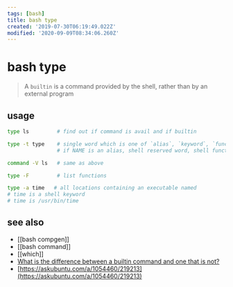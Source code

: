 ```yaml
---
tags: [bash]
title: bash type
created: '2019-07-30T06:19:49.022Z'
modified: '2020-09-09T08:34:06.260Z'
---
```


# bash type

> A `builtin` is a command provided by the shell, rather than by an external program 

## usage
```sh
type ls         # find out if command is avail and if builtin

type -t type    # single word which is one of `alias`, `keyword`, `function`, `builtin`, `file` or ``
                # if NAME is an alias, shell reserved word, shell function, shell builtin, disk file, or not found, respectivel

command -V ls   # same as above

type -F         # list functions

type -a time   # all locations containing an executable named
# time is a shell keyword
# time is /usr/bin/time
```

## see also
- [[bash compgen]]
- [[bash command]]
- [[which]]
- [What is the difference between a builtin command and one that is not?](http://unix.stackexchange.com/a/11456)
- [https://askubuntu.com/a/1054460/219213](https://askubuntu.com/a/1054460/219213)
